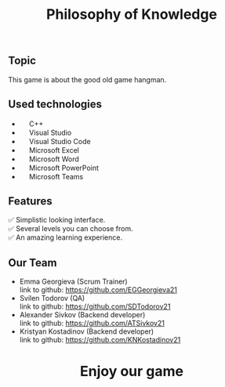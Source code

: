<h1 align="center" >Philosophy of Knowledge</h1>
<br>

## Topic
This game is about the good old game hangman.

## Used technologies
- <img src="https://upload.wikimedia.org/wikipedia/commons/thumb/1/18/ISO_C%2B%2B_Logo.svg/640px-ISO_C%2B%2B_Logo.svg.png" width="15" height="15"> C++
- <img src="https://upload.wikimedia.org/wikipedia/commons/thumb/2/2c/Visual_Studio_Icon_2022.svg/640px-Visual_Studio_Icon_2022.svg.png" width="15" height="15"> Visual Studio
- <img src="https://upload.wikimedia.org/wikipedia/commons/thumb/9/9a/Visual_Studio_Code_1.35_icon.svg/2048px-Visual_Studio_Code_1.35_icon.svg.png" width="15" height="15"> Visual Studio Code
- <img src="https://upload.wikimedia.org/wikipedia/commons/thumb/3/34/Microsoft_Office_Excel_%282019%E2%80%93present%29.svg/640px-Microsoft_Office_Excel_%282019%E2%80%93present%29.svg.png" width="15" height="15"> Microsoft Excel
- <img src="https://upload.wikimedia.org/wikipedia/commons/thumb/8/8d/Microsoft_Word_2013-2019_logo.svg/587px-Microsoft_Word_2013-2019_logo.svg.png?20221202081051" width="15" height="15"> Microsoft Word
- <img src="https://upload.wikimedia.org/wikipedia/commons/thumb/0/0d/Microsoft_Office_PowerPoint_%282019%E2%80%93present%29.svg/640px-Microsoft_Office_PowerPoint_%282019%E2%80%93present%29.svg.png" width="15" height="15"> Microsoft PowerPoint
- <img src="https://upload.wikimedia.org/wikipedia/commons/thumb/4/49/MicroTeams.png/640px-MicroTeams.png" width="15" height="15"> Microsoft Teams

## Features
✅ Simplistic looking interface. <br>
✅ Several levels you can choose from. <br>
✅ An amazing learning experience. <br>

## Our Team
- Emma Georgieva (Scrum Trainer) <br>
    link to github: https://github.com/EGGeorgieva21 
- Svilen Todorov (QA) <br>
    link to github: https://github.com/SDTodorov21
- Alexander Sivkov (Backend developer) <br>
    link to github: https://github.com/ATSivkov21
- Kristyan Kostadinov (Backend developer) <br>
    link to github: https://github.com/KNKostadinov21

##
<h1 align="center" >Enjoy our game</h1>
